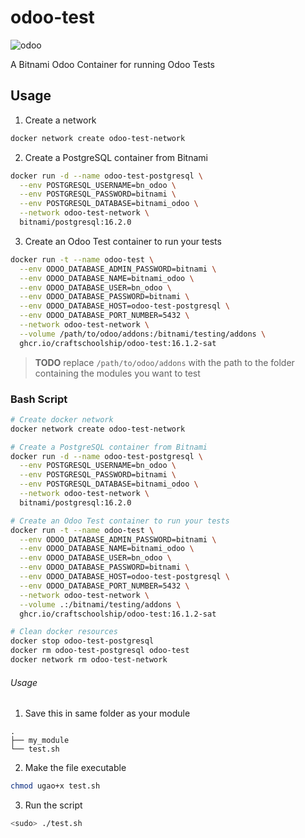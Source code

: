 # odoo-test
![odoo](https://img.shields.io/badge/odoo-_16-844FBA)

A Bitnami Odoo Container for running Odoo Tests

## Usage
1. Create a network
```sh
docker network create odoo-test-network
```
2. Create a PostgreSQL container from Bitnami
```sh
docker run -d --name odoo-test-postgresql \
  --env POSTGRESQL_USERNAME=bn_odoo \
  --env POSTGRESQL_PASSWORD=bitnami \
  --env POSTGRESQL_DATABASE=bitnami_odoo \
  --network odoo-test-network \
  bitnami/postgresql:16.2.0
```
3. Create an Odoo Test container to run your tests
```sh
docker run -t --name odoo-test \
  --env ODOO_DATABASE_ADMIN_PASSWORD=bitnami \
  --env ODOO_DATABASE_NAME=bitnami_odoo \
  --env ODOO_DATABASE_USER=bn_odoo \
  --env ODOO_DATABASE_PASSWORD=bitnami \
  --env ODOO_DATABASE_HOST=odoo-test-postgresql \
  --env ODOO_DATABASE_PORT_NUMBER=5432 \
  --network odoo-test-network \
  --volume /path/to/odoo/addons:/bitnami/testing/addons \
  ghcr.io/craftschoolship/odoo-test:16.1.2-sat
```
> **TODO** replace `/path/to/odoo/addons` with the path to the folder containing the modules you want to test


### Bash Script
```sh
# Create docker network
docker network create odoo-test-network

# Create a PostgreSQL container from Bitnami
docker run -d --name odoo-test-postgresql \
  --env POSTGRESQL_USERNAME=bn_odoo \
  --env POSTGRESQL_PASSWORD=bitnami \
  --env POSTGRESQL_DATABASE=bitnami_odoo \
  --network odoo-test-network \
  bitnami/postgresql:16.2.0

# Create an Odoo Test container to run your tests
docker run -t --name odoo-test \
  --env ODOO_DATABASE_ADMIN_PASSWORD=bitnami \
  --env ODOO_DATABASE_NAME=bitnami_odoo \
  --env ODOO_DATABASE_USER=bn_odoo \
  --env ODOO_DATABASE_PASSWORD=bitnami \
  --env ODOO_DATABASE_HOST=odoo-test-postgresql \
  --env ODOO_DATABASE_PORT_NUMBER=5432 \
  --network odoo-test-network \
  --volume .:/bitnami/testing/addons \
  ghcr.io/craftschoolship/odoo-test:16.1.2-sat

# Clean docker resources
docker stop odoo-test-postgresql
docker rm odoo-test-postgresql odoo-test
docker network rm odoo-test-network

```
###### Usage
1. Save this in same folder as your module
```
.
├── my_module
└── test.sh
```
2. Make the file executable
```sh
chmod ugao+x test.sh
```
3. Run the script
```sh
<sudo> ./test.sh
```
